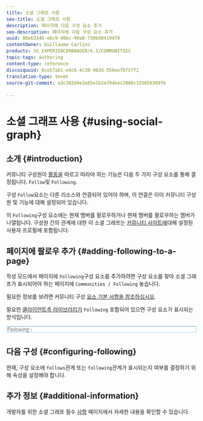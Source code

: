 ```yaml
---
title: 소셜 그래프 사용
seo-title: 소셜 그래프 사용
description: 페이지에 다음 구성 요소 추가
seo-description: 페이지에 다음 구성 요소 추가
uuid: 8be6334b-e6c9-40bc-90a8-750b98419470
contentOwner: Guillaume Carlino
products: SG_EXPERIENCEMANAGER/6.5/COMMUNITIES
topic-tags: authoring
content-type: reference
discoiquuid: 0ce57ab1-e4c6-4c38-963d-556eef8757f2
translation-type: tm+mt
source-git-commit: a3c303d4e3a85e1b2e794bec2006c335056309fb

---
```



# 소셜 그래프 사용 {#using-social-graph}

## 소개 {#introduction}

커뮤니티 구성원이 [활동을](activities.md) 따르고 따라야 하는 기능은 다음 두 가지 구성 요소를 통해 결정됩니다. `Follow`및 `Following`.

구성 `Follow`요소는 다른 리소스와 연결되어 있어야 하며, 이 연결은 이미 커뮤니티 구성원 및 기능에 대해 설정되어 있습니다.

이 `Following`구성 요소에는 현재 멤버를 팔로우하거나 현재 멤버를 팔로우하는 멤버가 나열됩니다. 구성원 간의 관계에 대한 이 소셜 그래프는 [커뮤니티 사이트에](overview.md#communitiessites)대해 설정된 사용자 프로필에 포함됩니다.

## 페이지에 팔로우 추가 {#adding-following-to-a-page}

작성 모드에서 페이지에 `Following`구성 요소를 추가하려면 구성 요소를 찾아 소셜 그래프가 표시되어야 하는 페이지에 `Communities / Following` 놓습니다.

필요한 정보를 보려면 커뮤니티 구성 [요소 기본 사항을 참조하십시오](basics.md).

필요한 [클라이언트측 라이브러리가](essentials-socialgraph.md#essentials-for-client-side) `Following` 포함되어 있으면 구성 요소가 표시되는 방식입니다.

![chlimage_1-447](assets/chlimage_1-447.png)

## 다음 구성 {#configuring-following}

현재, 구성 요소에 `follows`관계 또는 `following`관계가 표시되는지 여부를 결정하기 위해 속성을 설정해야 합니다.

## 추가 정보 {#additional-information}

개발자를 위한 소셜 그래프 필수 [사항](essentials-socialgraph.md) 페이지에서 자세한 내용을 확인할 수 있습니다.

